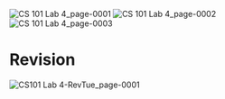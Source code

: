 ![CS 101 Lab 4_page-0001](https://github.com/user-attachments/assets/6123b86d-4ca1-41b5-ac72-c5d902dcf945)
![CS 101 Lab 4_page-0002](https://github.com/user-attachments/assets/97c79cbe-b32b-43d7-bb3d-8f9bad130cd7)
![CS 101 Lab 4_page-0003](https://github.com/user-attachments/assets/2be0e26d-70ee-4a91-b952-33ae4bbc3724)
# Revision
![CS101 Lab 4-RevTue_page-0001](https://github.com/user-attachments/assets/1729292e-2c92-4683-a71f-f755f775e1ff)
